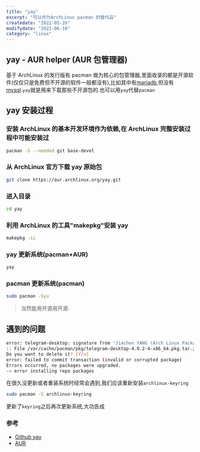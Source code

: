 ```yaml
---
title: "yay"
excerpt: "可以作为ArchLinux pacman 的替代品"
createdate: "2022-05-26"
modifydate: "2022-06-10"
category: "linux"
---
```


## yay - AUR helper (AUR 包管理器)

基于 ArchLinux 的发行版有 pacman 做为核心的包管理器,里面收录的都是开源软件(仅仅只是免费但不开源的软件一般都没有),比如其中有[mariadb](https://mariadb.org/documentation/),但没有 [mysql](https://dev.mysql.com/doc/).`yay`就是用来下载那些不开源包的.也可以用`yay`代替`pacman`

## yay 安装过程

### 安装 ArchLinux 的基本开发环境作为依赖,在 ArchLinux 完整安装过程中可能安装过

```bash
pacman -S --needed git base-devel
```

### 从 ArchLinux 官方下载 yay 原始包

```bash
git clone https://aur.archlinux.org/yay.git
```

### 进入目录

```bash
cd yay
```

### 利用 ArchLinux 的工具"makepkg"安装 yay

```bash
makepkg -si
```

### yay 更新系统(pacman+AUR)

```bash
yay
```

### pacman 更新系统(pacman)

```bash
sudo pacman -Syu
```

> 当然能用开源用开源.

## 遇到的问题

```bash
error: telegram-desktop: signature from "Jiachen YANG (Arch Linux Packager Signing Key) <farseerfc@archlinux.org>" is marginal trust
:: File /var/cache/pacman/pkg/telegram-desktop-4.0.2-4-x86_64.pkg.tar.zst is corrupted (invalid or corrupted package (PGP signature)).
Do you want to delete it? [Y/n]
error: failed to commit transaction (invalid or corrupted package)
Errors occurred, no packages were upgraded.
-> error installing repo packages
```

在很久没更新或者重装系统时经常会遇到,我们应该重新安装`archlinux-keyring`

```bash
sudo pacman -S archlinux-keyring
```

更新了`keyring`之后再次更新系统,大功告成

### 参考

- [Github yay](https://github.com/Jguer/yay)
- [AUR](https://wiki.archlinux.org/title/Arch_User_Repository)
